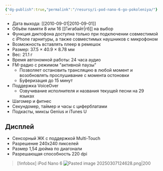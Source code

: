 ```yaml
---
{"dg-publish":true,"permalink":"/resursy/i-pod-nano-6-go-pokoleniya/"}
---
```


- Дата выхода: [[2010-09-01\|2010-09-01]]
- Объём памяти 8 или 16 [[Гигабайт\|гб]] на выбор 
- Функция диктофона доступна только при подключении совместимой с iPhone гарнитуры, а также совместимых наушников с микрофоном 
- Возможность вставлять плеер в ремешок 
- Размер: 37.5 × 40.9 × 8.78 мм
- Вес: 21.1 г
- Время автономной работы: 24 часа аудио
- FM-радио с режимом "активной паузы"
	- Позволяет остановить трансляцию в любой момент и возобновлять прослушивание с момента остоновки
	- Буферизация до 15 минут 
- Поддержка VoiceOver
	- Озвучивание исполнителя и названия текущей песни на 29 языках
- Шагомер и фитнес 
- Секундомер, таймер и часы с циферблатами 
- Подкасты, миксы Genius и iTunes U
## Дисплей
- Сенсорный ЖК с поддержкой Multi-Touch
- Разрешение 240x240 пикселей 
- Размер 1,54 дюйма по диагонали
- Разрешающая способность 220 dpi

> [!infobox] iPod Nano 6
> ![Pasted image 20250307124628.png|200](/img/user/%D0%90%D1%80%D1%85%D0%B8%D0%B2/%D0%9A%D1%8D%D1%88/Pasted%20image%2020250307124628.png)
